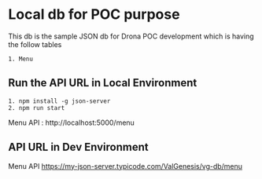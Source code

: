 # Local db for POC purpose

This db is the sample JSON db for Drona POC development which is having the follow tables

	1. Menu 

## Run the API URL in Local Environment

	1. npm install -g json-server
	2. npm run start

Menu API : http://localhost:5000/menu

## API URL in Dev Environment

Menu API https://my-json-server.typicode.com/ValGenesis/vg-db/menu


